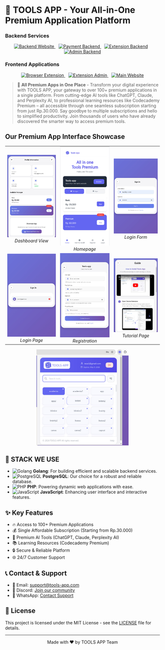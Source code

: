 <!-- Metadata -->
<meta name="robots" content="index, follow">
<meta name="viewport" content="width=device-width, initial-scale=1.0">
<meta name="theme-color" content="#ffffff">
<meta name="language" content="en">
<meta name="revisit-after" content="7 days">
<meta name="author" content="TOOLS APP">

<!-- Open Graph / Facebook -->
<meta property="og:type" content="website">
<meta property="og:url" content="https://tools-app.com/">
<meta property="og:title" content="TOOLS APP - All Premium Apps in One Platform">
<meta property="og:description" content="Access 100+ premium applications through one affordable subscription. Transform your digital experience today.">
<meta property="og:image" content="https://github.com/TOOLS-APP-COM/.github/blob/main/IMAGES/ICONLOGO.png?raw=true">

<!-- Twitter -->
<meta property="twitter:card" content="summary_large_image">
<meta property="twitter:url" content="https://tools-app.com/">
<meta property="twitter:title" content="TOOLS APP - All Premium Apps in One Platform">
<meta property="twitter:description" content="Access 100+ premium applications through one affordable subscription. Transform your digital experience today.">
<meta property="twitter:image" content="https://github.com/TOOLS-APP-COM/.github/blob/main/IMAGES/ICONLOGO.png?raw=true">

# 🚀 TOOLS APP - Your All-in-One Premium Application Platform
### Backend Services
<p align="center">
  <a href="https://github.com/TOOLS-APP-COM/BACKEND-WEBSITE" style="margin-right: 10px;">
    <img src="https://img.shields.io/badge/Backend_Website-2D3748?style=for-the-badge&logo=server&logoColor=white" alt="Backend Website">
  </a>
  <a href="https://github.com/TOOLS-APP-COM/BACKEND-PAYMENT-TRAKTEER" style="margin-right: 10px;">
    <img src="https://img.shields.io/badge/Payment_Backend-00C853?style=for-the-badge&logo=cash-app&logoColor=white" alt="Payment Backend">
  </a>
  <a href="https://github.com/TOOLS-APP-COM/BACKEND-EXTENSION" style="margin-right: 10px;">
    <img src="https://img.shields.io/badge/Extension_Backend-FF5722?style=for-the-badge&logo=plug&logoColor=white" alt="Extension Backend">
  </a>
  <a href="https://github.com/TOOLS-APP-COM/BACKEND-EXTENSION-ADMIN">
    <img src="https://img.shields.io/badge/Admin_Backend-1976D2?style=for-the-badge&logo=admin&logoColor=white" alt="Admin Backend">
  </a>
</p>

### Frontend Applications
<p align="center">
  <a href="https://github.com/TOOLS-APP-COM/TOOLS-APP-EXTENSION" style="margin-right: 10px;">
    <img src="https://img.shields.io/badge/Browser_Extension-FF4081?style=for-the-badge&logo=google-chrome&logoColor=white" alt="Browser Extension">
  </a>
  <a href="https://github.com/TOOLS-APP-COM/TOOLS-APP-EXTENSION-ADMIN" style="margin-right: 10px;">
    <img src="https://img.shields.io/badge/Extension_Admin-7C4DFF?style=for-the-badge&logo=google-chrome&logoColor=white" alt="Extension Admin">
  </a>
  <a href="https://github.com/TOOLS-APP-COM/TOOLS-APP-WEBSITE">
    <img src="https://img.shields.io/badge/Main_Website-00BFA5?style=for-the-badge&logo=google-chrome&logoColor=white" alt="Main Website">
  </a>
</p>

> 🚀 **All Premium Apps in One Place** - Transform your digital experience with TOOLS APP, your gateway to over 100+ premium applications in a single platform. From cutting-edge AI tools like ChatGPT, Claude, and Perplexity AI, to professional learning resources like Codecademy Premium – all accessible through one seamless subscription starting from just Rp.30.000. Say goodbye to multiple subscriptions and hello to simplified productivity. Join thousands of users who have already discovered the smarter way to access premium tools.

## Our Premium App Interface Showcase

<div align="center">
  <table>
    <tr>
      <td align="center">
        <img src="https://github.com/TOOLS-APP-COM/.github/blob/main/IMAGES/DASHBOARD.jpg?raw=true" width="300px">
        <br>
        <em>Dashboard View</em>
      </td>
      <td align="center">
        <img src="https://github.com/TOOLS-APP-COM/.github/blob/main/IMAGES/HOMEPAGE.jpg?raw=true" width="300px">
        <br>
        <em>Homepage</em>
      </td>
      <td align="center">
        <img src="https://github.com/TOOLS-APP-COM/.github/blob/main/IMAGES/LOGIN-FORM.jpg?raw=true" width="300px">
        <br>
        <em>Login Form</em>
      </td>
    </tr>
    <tr>
      <td align="center">
        <img src="https://github.com/TOOLS-APP-COM/.github/blob/main/IMAGES/LOGIN.jpg?raw=true" width="300px">
        <br>
        <em>Login Page</em>
      </td>
      <td align="center">
        <img src="https://github.com/TOOLS-APP-COM/.github/blob/main/IMAGES/REGISTER.jpg?raw=true" width="300px">
        <br>
        <em>Registration</em>
      </td>
      <td align="center">
        <img src="https://github.com/TOOLS-APP-COM/.github/blob/main/IMAGES/TUTORIAL.jpg?raw=true" width="300px">
        <br>
        <em>Tutorial Page</em>
      </td>
    </tr>
  </table>
</div>

<div align="center">
  <img src="https://github.com/TOOLS-APP-COM/.github/blob/main/IMAGES/EXTENSION.jpg?raw=true" width="300px">
</div>

## 📑 STACK WE USE

- ![Golang](https://img.shields.io/badge/Go-00ADD8?style=for-the-badge&logo=go&logoColor=white) **Golang**: For building efficient and scalable backend services.
- ![PostgreSQL](https://img.shields.io/badge/PostgreSQL-336791?style=for-the-badge&logo=postgresql&logoColor=white) **PostgreSQL**: Our choice for a robust and reliable database.
- ![PHP](https://img.shields.io/badge/PHP-777BB4?style=for-the-badge&logo=php&logoColor=white) **PHP**: Powering dynamic web applications with ease.
- ![JavaScript](https://img.shields.io/badge/JavaScript-F7DF1E?style=for-the-badge&logo=javascript&logoColor=black) **JavaScript**: Enhancing user interface and interactive features.

## ✨ Key Features

- 🔥 Access to 100+ Premium Applications
- 💰 Single Affordable Subscription (Starting from Rp.30.000)
- 🤖 Premium AI Tools (ChatGPT, Claude, Perplexity AI)
- 📚 Learning Resources (Codecademy Premium)
- 🔒 Secure & Reliable Platform
- 🌐 24/7 Customer Support

## 📞 Contact & Support

- 📧 Email: support@tools-app.com
- 💬 Discord: [Join our community](https://discord.gg/tools-app)
- 📱 WhatsApp: [Contact Support](https://wa.me/yournumber)

## 📄 License

This project is licensed under the MIT License - see the [LICENSE](LICENSE) file for details.

---
<div align="center">
Made with ❤️ by TOOLS APP Team
</div>
